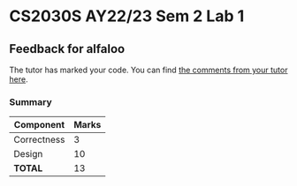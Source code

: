 # CS2030S AY22/23 Sem 2 Lab 1
## Feedback for alfaloo

The tutor has marked your code. You can find [the comments from your tutor here](https://www.github.com/nus-cs2030s-2223-s2/lab1-alfaloo/commit/68f0180a79327eed6ff2631c8101115eccfe3edb).
### Summary

| Component | Marks |
|-----------|-------|
| Correctness | 3 |
| Design | 10 |
| **TOTAL** | 13 |
